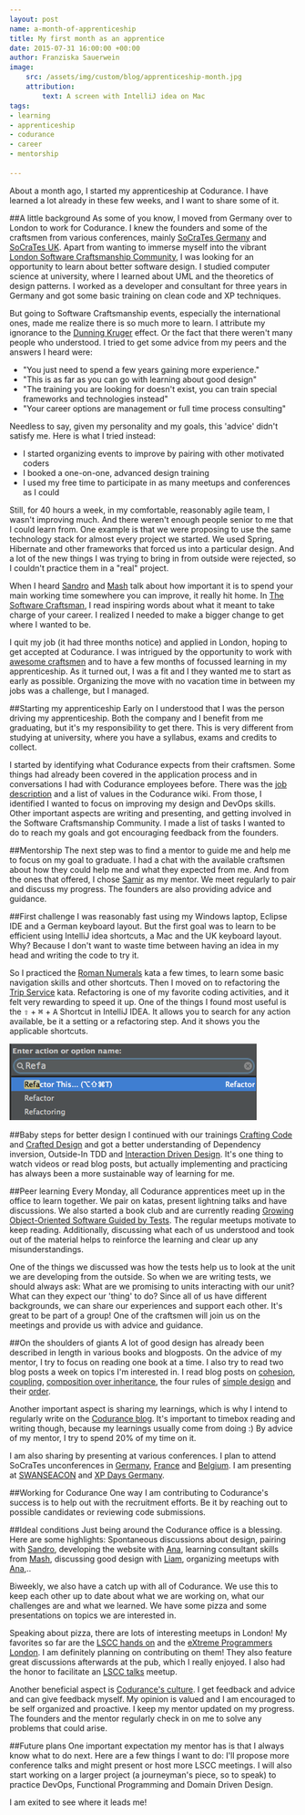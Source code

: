 ```yaml
---
layout: post
name: a-month-of-apprenticeship
title: My first month as an apprentice
date: 2015-07-31 16:00:00 +00:00
author: Franziska Sauerwein
image:
    src: /assets/img/custom/blog/apprenticeship-month.jpg
    attribution:
        text: A screen with IntelliJ idea on Mac
tags:
- learning
- apprenticeship
- codurance
- career
- mentorship

---
```


About a month ago, I started my apprenticeship at Codurance. I have learned a lot already in these few weeks, and I want to share some of it.

##A little background
As some of you know, I moved from Germany over to London to work for Codurance. I knew the founders and some of the craftsmen from various conferences, mainly [SoCraTes Germany](https://www.socrates-conference.de/) and [SoCraTes UK](http://socratesuk.org/).
Apart from wanting to immerse myself into the vibrant [London Software Craftsmanship Community](http://www.meetup.com/london-software-craftsmanship/), I was looking for an opportunity to learn about better software design.
I studied computer science at university, where I learned about UML and the theoretics of design patterns. I worked as a developer and consultant for three years in Germany and got some basic training on clean code and XP techniques.

But going to Software Craftsmanship events, especially the international ones, made me realize there is so much more to learn. I attribute my ignorance to the [Dunning Kruger](https://en.wikipedia.org/wiki/Dunning%E2%80%93Kruger_effect) effect. Or the fact that there weren't many people who understood.
I tried to get some advice from my peers and the answers I heard were:

- "You just need to spend a few years gaining more experience."
- "This is as far as you can go with learning about good design"
- "The training you are looking for doesn't exist, you can train special frameworks and technologies instead"
- "Your career options are management or full time process consulting"

Needless to say, given my personality and my goals, this 'advice' didn't satisfy me. Here is what I tried instead:

- I started organizing events to improve by pairing with other motivated coders
- I booked a one-on-one, advanced design training
- I used my free time to participate in as many meetups and conferences as I could

Still, for 40 hours a week, in my comfortable, reasonably agile team, I wasn't improving much. And there weren't enough people senior to me that I could learn from.
One example is that we were proposing to use the same technology stack for almost every project we started. We used Spring, Hibernate and other frameworks that forced us into a particular design.
And a lot of the new things I was trying to bring in from outside were rejected, so I couldn't practice them in a "real" project.

When I heard [Sandro](https://twitter.com/sandromancuso) and [Mash](https://twitter.com/mashooq) talk about how important it is to spend your main working time somewhere you can improve, it really hit home. In [The Software Craftsman](http://www.amazon.co.uk/books/dp/0134052501), I read inspiring words about what it meant to take charge of your career.
I realized I needed to make a bigger change to get where I wanted to be.

I quit my job (it had three months notice) and applied in London, hoping to get accepted at Codurance. I was intrigued by the opportunity to work with [awesome craftsmen](http://codurance.com/aboutus/ourteam/) and to have a few months of focussed learning in my apprenticeship.
As it turned out, I was a fit and I they wanted me to start as early as possible. Organizing the move with no vacation time in between my jobs was a challenge, but I managed.

##Starting my apprenticeship
Early on I understood that I was the person driving my apprenticeship. Both the company and I benefit from me graduating, but it's my responsibility to get there.
This is very different from studying at university, where you have a syllabus, exams and credits to collect.

I started by identifying what Codurance expects from their craftsmen. Some things had already been covered in the application process and in conversations I had with Codurance employees before. There was the [job description](http://codurance.com/careers/craftsman/) and a list of values in the Codurance wiki.
From those, I identified I wanted to focus on improving my design and DevOps skills. Other important aspects are writing and presenting, and getting involved in the Software Craftsmanship Community.
I made a list of tasks I wanted to do to reach my goals and got encouraging feedback from the founders.

##Mentorship
The next step was to find a mentor to guide me and help me to focus on my goal to graduate. I had a chat with the available craftsmen about how they could help me and what they expected from me.
And from the ones that offered, I chose [Samir](https://twitter.com/SamirTalwar) as my mentor. We meet regularly to pair and discuss my progress. The founders are also providing advice and guidance.

##First challenge
I was reasonably fast using my Windows laptop, Eclipse IDE and a German keyboard layout. But the first goal was to learn to be efficient using IntelliJ idea shortcuts, a Mac and the UK keyboard layout.
Why? Because I don't want to waste time between having an idea in my head and writing the code to try it.

So I practiced the [Roman Numerals](https://www.youtube.com/watch?v=iZjgj1S0FCY) kata a few times, to learn some basic navigation skills and other shortcuts.
Then I moved on to refactoring the [Trip Service](https://github.com/sandromancuso/trip-service-kata) kata. Refactoring is one of my favorite coding activities, and it felt very rewarding to speed it up.
One of the things I found most useful is the <kbd>⇧</kbd> + <kbd>&#8984;</kbd> + <kbd>A</kbd> Shortcut in IntelliJ IDEA. It allows you to search for any action available, be it a setting or a refactoring step. And it shows you the applicable shortcuts.

![Find Action](/assets/img/custom/blog/findAction.png)

##Baby steps for better design
I continued with our trainings [Crafting Code](http://codurance.com/services/training/crafting-code/) and [Crafted Design](http://codurance.com/services/training/crafted-design/) and got a better understanding of Dependency inversion, Outside-In TDD and [Interaction Driven Design](http://ustre.am/:49XUG).
It's one thing to watch videos or read blog posts, but actually implementing and practicing has always been a more sustainable way of learning for me.

##Peer learning
Every Monday, all Codurance apprentices meet up in the office to learn together. We pair on katas, present lightning talks and have discussions.
We also started a book club and are currently reading [Growing Object-Oriented Software Guided by Tests](http://www.growing-object-oriented-software.com/). The regular meetups motivate to keep reading.
Additionally, discussing what each of us understood and took out of the material helps to reinforce the learning and clear up any misunderstandings.

One of the things we discussed was how the tests help us to look at the unit we are developing from the outside. So when we are writing tests, we should always ask: What are we promising to units interacting with our unit? What can they expect our 'thing' to do?
Since all of us have different backgrounds, we can share our experiences and support each other. It's great to be part of a group!
One of the craftsmen will join us on the meetings and provide us with advice and guidance.

##On the shoulders of giants
A lot of good design has already been described in length in various books and blogposts. On the advice of my mentor, I try to focus on reading one book at a time. I also try to read two blog posts a week on topics I'm interested in.
I read blog posts on [cohesion](https://pragprog.com/magazines/2010-12/cohesive-software-design), [coupling](http://martinfowler.com/ieeeSoftware/coupling.pdf), [composition over inheritance](http://www.thoughtworks.com/insights/blog/composition-vs-inheritance-how-choose), the four rules of [simple design](http://martinfowler.com/bliki/BeckDesignRules.html) and their [order](http://blog.thecodewhisperer.com/2013/12/07/putting-an-age-old-battle-to-rest/).

Another important aspect is sharing my learnings, which is why I intend to regularly write on the [Codurance blog](http://codurance.com/blog/). It's important to timebox reading and writing though, because my learnings usually come from doing :) By advice of my mentor, I try to spend 20% of my time on it.

I am also sharing by presenting at various conferences. I plan to attend SoCraTes unconferences in  [Germany](https://www.socrates-conference.de/), [France](http://socrates-fr.github.io/) and [Belgium](http://www.socratesbe.org/). I am presenting at [SWANSEACON](http://swancon.co.uk/) and [XP Days Germany](http://www.xpdays.de/2015/).

##Working for Codurance
One way I am contributing to Codurance's success is to help out with the recruitment efforts. Be it by reaching out to possible candidates or reviewing code submissions.

##Ideal conditions
Just being around the Codurance office is a blessing. Here are some highlights: Spontaneous discussions about design, pairing with [Sandro](https://twitter.com/sandromancuso), developing the website with [Ana](http://twitter.com/anainogal), learning consultant skills from [Mash](https://twitter.com/mashooq), discussing good design with [Liam](http://twitter.com/lrbpx), organizing meetups with [Ana](http://twitter.com/craftatheart),..

Biweekly, we also have a catch up with all of Codurance. We use this to keep each other up to date about what we are working on, what our challenges are and what we learned. We have some pizza and some presentations on topics we are interested in.

Speaking about pizza, there are lots of interesting meetups in London! My favorites so far are the [LSCC hands on](http://www.meetup.com/london-software-craftsmanship/) and the [eXtreme Programmers London](http://www.meetup.com/Extreme-Programmers-London/). I am definitely planning on contributing on them! They also feature great discussions afterwards at the pub, which I really enjoyed.
I also had the honor to facilitate an [LSCC talks](http://www.meetup.com/london-software-craftsmanship/) meetup.

Another beneficial aspect is [Codurance's culture](http://codurance.com/2015/07/14/learning-from-our-failures/). I get feedback and advice and can give feedback myself. My opinion is valued and I am encouraged to be self organized and proactive. I keep my mentor updated on my progress. The founders and the mentor regularly check in on me to solve any problems that could arise.

##Future plans
One important expectation my mentor has is that I always know what to do next. Here are a few things I want to do:
I'll propose more conference talks and might present or host more LSCC meetings.
I will also start working on a larger project (a journeyman's piece, so to speak) to practice DevOps, Functional Programming and Domain Driven Design.

I am exited to see where it leads me!
